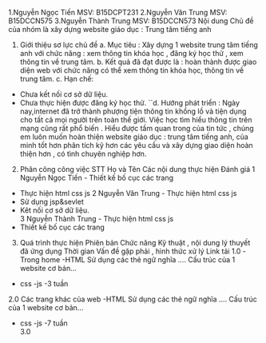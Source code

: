 1.Nguyễn  Ngọc Tiến 		MSV: B15DCPT231
2.Nguyễn Văn Trung		MSV: B15DCCN575
3.Nguyễn Thành Trung	MSV: B15DCCN573
Nội dung
Chủ đề của nhóm là xây dựng website giáo dục : Trung tâm tiếng anh
1.	Giới thiệu sơ lực chủ đề
a.	Mục tiêu : Xây dựng 1 website trung tâm tiếng anh với chức năng : xem thông tin khóa học , đăng ký học thử , xem thông tin về trung tâm.
b.	Kết quả đã đạt được là : hoàn thành được giao diện web với chức năng có thể xem thông tin khóa học, thông tin về trung tâm.
c.	Hạn chế: 
-	Chưa kết nối cơ sở dữ liệu.
-	Chưa thực hiện được đăng ký học thử.
``d. Hướng phát triển : Ngày nay,internet đã trở thành phượng tiện thông tin khổng lồ và tiện dụng cho tất cả mọi người trên toàn thế giới. Việc học tìm hiểu thông tin trên mạng cũng rất phổ biến . Hiểu được tầm quan trong của tin tức , chúng  em luôn muốn hoàn thiện website giáo dục : trung tâm tiếng anh,  của minh tốt hơn phân tích kỹ hơn các yêu cầu và xây dựng giao diện hoàn thiện hơn , có tình chuyên nghiệp hơn.
2.	Phân công công việc
STT	Họ và Tên	Các nội dung thực hiện	Đánh giá
1	Nguyễn Ngọc Tiến	- Thiết kế bố cục các trang
- Thực hiện html css js	
2	Nguyễn Văn Trung	- Thực hiện html css js
- Sử dụng jsp&sevlet 
- Kêt nối cơ sở dữ liệu.	
3	Nguyễn Thành Trung	- Thực hiện html css js
- Thiết kế bố cục các trang	

3.	Quá trình thực hiện
Phiên bản	Chức năng	Kỹ thuật , nội dung lý thuyết đã ứng dụng	Thời gian	Vấn đề gặp phải , hình thức xử lý	Link tải
1.0	-Trong home	-HTML
Sử dụng các thẻ ngữ nghĩa ….
Cấu trúc của 1 website cơ bản…
- css
-js 	-3 tuần	
	
2.0	Các trang khác của web 	-HTML
Sử dụng các thẻ ngữ nghĩa ….
Cấu trúc của 1 website cơ bản…
- css
-js	-7 tuần		
3.0					
